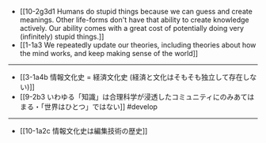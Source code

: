 - [[10-2g3d1 Humans do stupid things because we can guess and create meanings. Other life-forms don't have that ability to create knowledge actively. Our ability comes with a great cost of potentially doing very (infinitely) stupid things.]]
- [[1-1a3 We repeatedly update our theories, including theories about how the mind works, and keep making sense of the world]]
---
- [[3-1a4b 情報文化史 = 経済文化史 (経済と文化はそもそも独立して存在しない)]]
- [[9-2b3 いわゆる「知識」は合理科学が浸透したコミュニティにのみあてはまる・「世界はひとつ」ではない]] #develop
---
- [[10-1a2c 情報文化史は編集技術の歴史]]
